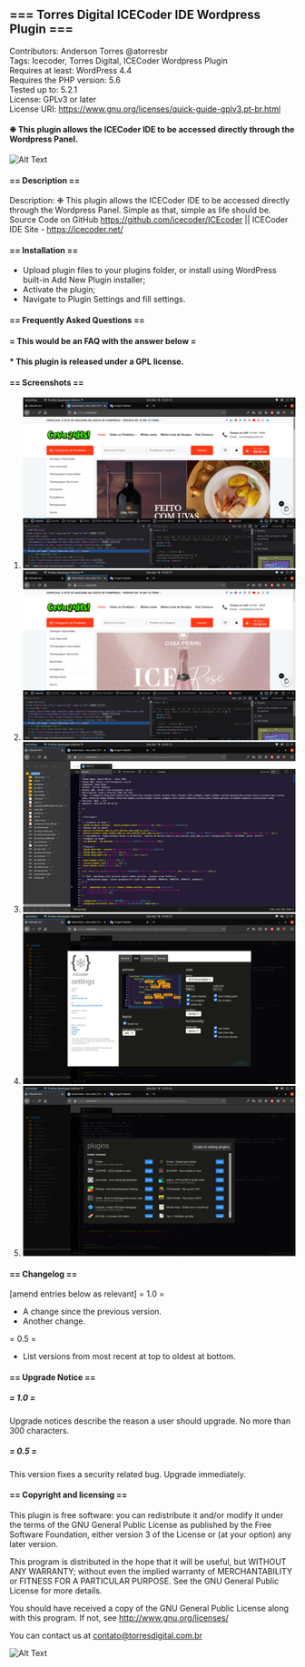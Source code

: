 ## === Torres Digital ICECoder IDE Wordpress Plugin ===

Contributors: Anderson Torres @atorresbr <br/>
Tags: Icecoder, Torres Digital, ICECoder Wordpress Plugin<br/>
Requires at least: WordPress 4.4<br/>
Requires the PHP version: 5.6<br/>
Tested up to: 5.2.1<br/>
License: GPLv3 or later<br/>
License URI: https://www.gnu.org/licenses/quick-guide-gplv3.pt-br.html

#### ❉ This plugin allows the ICECoder IDE to be accessed directly through the Wordpress Panel.

![Alt Text](https://repository-images.githubusercontent.com/203066618/9c9f0800-c1ff-11e9-91d2-8ec68f399bf8)


#### == Description ==

Description:  ❉ This plugin allows the ICECoder IDE to be accessed directly through the Wordpress Panel. Simple as that, simple as life should be. Source Code on GitHub https://github.com/icecoder/ICEcoder || ICECoder IDE Site - https://icecoder.net/

#### == Installation ==

* Upload plugin files to your plugins folder, or install using WordPress built-in Add New Plugin installer;
* Activate the plugin;
* Navigate to Plugin Settings and fill settings.

#### == Frequently Asked Questions ==

#### = This would be an FAQ with the answer below =

#### * This plugin is released under a GPL license.

#### == Screenshots ==

1. ![Alt Text](https://raw.githubusercontent.com/atorresbr/torres-digital-icecoder-ide-wp-plugin/master/css/img/1.png)
2. ![Alt Text](https://raw.githubusercontent.com/atorresbr/torres-digital-icecoder-ide-wp-plugin/master/css/img/2.png)
3. ![Alt Text](https://raw.githubusercontent.com/atorresbr/torres-digital-icecoder-ide-wp-plugin/master/css/img/3.png)
4. ![Alt Text](https://raw.githubusercontent.com/atorresbr/torres-digital-icecoder-ide-wp-plugin/master/css/img/4.png)
5. ![Alt Text](https://raw.githubusercontent.com/atorresbr/torres-digital-icecoder-ide-wp-plugin/master/css/img/5.png)


#### == Changelog ==

[amend entries below as relevant]
= 1.0 =
* A change since the previous version.
* Another change.

= 0.5 =
* List versions from most recent at top to oldest at bottom.

#### == Upgrade Notice ==

##### = 1.0 =
Upgrade notices describe the reason a user should upgrade. No more than 300 characters.

##### = 0.5 =
This version fixes a security related bug. Upgrade immediately.

#### == Copyright and licensing ==

This plugin is free software: you can redistribute it and/or modify it under the terms of the GNU General Public License as published by the Free Software Foundation, either version 3 of the License or (at your option) any later version.

This program is distributed in the hope that it will be useful, but WITHOUT ANY WARRANTY; without even the implied warranty of MERCHANTABILITY or FITNESS FOR A PARTICULAR PURPOSE. See the GNU General Public License for more details.

You should have received a copy of the GNU General Public License along with this program. If not, see http://www.gnu.org/licenses/

You can contact us at contato@torresdigital.com.br

![Alt Text](https://media.giphy.com/media/uJGN9fXkAqgiQ/giphy.gif)
